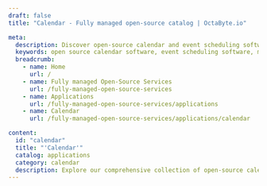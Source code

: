 ```yaml
---
draft: false
title: "Calendar - Fully managed open-source catalog | OctaByte.io"

meta:
  description: Discover open-source calendar and event scheduling software with OctaByte's fully managed services. We handle installation, updates, backups, and support for a hassle-free experience.
  keywords: open source calendar software, event scheduling software, managed calendar software, event planning solutions, appointment scheduling software, OctaByte, managed services, installation support, calendar management, scheduling software maintenance, open-source event management, backup services, software updates, event planning tools
  breadcrumb:
    - name: Home
      url: /
    - name: Fully managed Open-Source Services
      url: /fully-managed-open-source-services
    - name: Applications
      url: /fully-managed-open-source-services/applications
    - name: Calendar
      url: /fully-managed-open-source-services/applications/calendar

content:
  id: "calendar"
  title: "'Calendar'"
  catalog: applications
  category: calendar
  description: Explore our comprehensive collection of open-source calendar and event scheduling software at OctaByte. We offer fully managed services to streamline your event planning and calendar management. Our expert team handles everything from installation to updates, backups, support, and ongoing maintenance. With OctaByte, you can focus on your business while we take care of the technical side, ensuring a seamless and reliable experience for all your scheduling needs. Whether you're managing appointments, meetings, or events, our solutions are designed to keep you organized and efficient.
---
```


